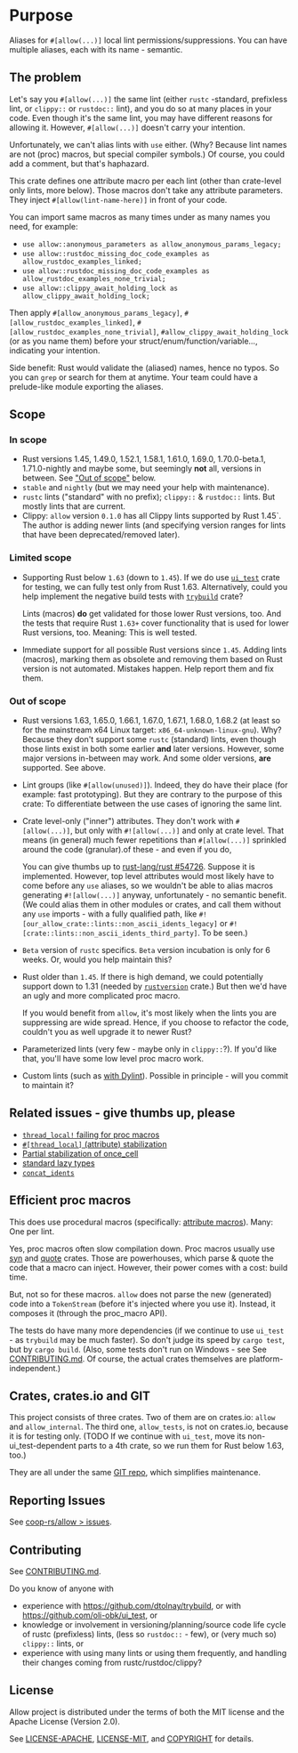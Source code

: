 # Purpose

Aliases for `#[allow(...)]` local lint permissions/suppressions. You can have multiple aliases, each
with its name - semantic.

## The problem

Let's say you `#[allow(...)]` the same lint (either `rustc` -standard, prefixless lint, or
`clippy::` or `rustdoc::` lint), and you do so at many places in your code. Even though it's the
same lint, you may have different reasons for allowing it. However, `#[allow(...)]` doesn't carry
your intention.

Unfortunately, we can't alias lints with `use` either. (Why? Because lint names are not (proc)
macros, but special compiler symbols.) Of course, you could add a comment, but that's haphazard.

This crate defines one attribute macro per each lint (other than crate-level only lints, more
below). Those macros don't take any attribute parameters. They inject `#[allow(lint-name-here)]` in
front of your code.

You can import same macros as many times under as many names you need, for example:

- `use allow::anonymous_parameters as allow_anonymous_params_legacy;`
- `use allow::rustdoc_missing_doc_code_examples as allow_rustdoc_examples_linked;`
- `use allow::rustdoc_missing_doc_code_examples as allow_rustdoc_examples_none_trivial;`
- `use allow::clippy_await_holding_lock as allow_clippy_await_holding_lock;`

Then apply `#[allow_anonymous_params_legacy]`, `#[allow_rustdoc_examples_linked]`,
`#[allow_rustdoc_examples_none_trivial]`, `#allow_clippy_await_holding_lock` (or as you name them)
before your struct/enum/function/variable..., indicating your intention.

Side benefit: Rust would validate the (aliased) names, hence no typos. So you can `grep` or search
for them at anytime. Your team  could have a prelude-like module exporting the aliases.

## Scope

### In scope

- Rust versions 1.45, 1.49.0, 1.52.1, 1.58.1, 1.61.0, 1.69.0, 1.70.0-beta.1, 1.71.0-nightly and
  maybe some, but seemingly **not** all, versions in between. See ["Out of scope"](#out-of-scope)
  below.
- `stable` and `nightly` (but we may need your help with maintenance).
- `rustc` lints ("standard" with no prefix); `clippy::` & `rustdoc::` lints. But mostly lints that
  are current.
- Clippy: `allow` version `0.1.0` has all Clippy lints supported by Rust 1.45`. The author is adding
  newer lints (and specifying version ranges for lints that have been deprecated/removed later).

### Limited scope

- Supporting Rust below `1.63` (down to `1.45`). If we do use
[`ui_test`](https://github.com/oli-obk/ui_test) crate for testing, we can fully test only from Rust
1.63. Alternatively, could you help implement the negative build tests with
[`trybuild`](https://github.com/dtolnay/trybuild) crate?
  
  Lints (macros) **do** get validated for those lower Rust versions, too. And the tests that require
  Rust `1.63+` cover functionality that is used for lower Rust versions, too. Meaning: This is well
  tested.
- Immediate support for all possible Rust versions since `1.45`. Adding lints (macros), marking them
  as obsolete and removing them based on Rust version is not automated. Mistakes happen. Help report
  them and fix them.

### Out of scope

- Rust versions 1.63, 1.65.0, 1.66.1, 1.67.0, 1.67.1, 1.68.0, 1.68.2 (at least so for the mainstream
  x64 Linux target: `x86_64-unknown-linux-gnu`). Why? Because they don't support some `rustc`
  (standard) lints, even though those lints exist in both some earlier **and** later versions.
  However, some major versions in-between may work. And some older versions, **are** supported. See
  above.
- Lint groups (like `#[allow(unused)]`). Indeed, they do have their place (for example: fast
  prototyping). But they are contrary to the purpose of this crate: To differentiate between the use
  cases of ignoring the same lint.
- Crate level-only ("inner") attributes. They don't work with `#[allow(...)]`, but only with
  `#![allow(...)]` and only at crate level. That means (in general) much fewer repetitions than
  `#[allow(...)]` sprinkled around the code (granular).of these - and even if you do, 

  You can give thumbs up to [rust-lang/rust #54726](https://github.com/rust-lang/rust/issues/54726).
  Suppose it is implemented. However, top level attributes would most likely have to come before any
  `use` aliases, so we wouldn't be able to alias macros generating `#![allow(...)]` anyway,
  unfortunately - no semantic benefit. (We could alias them in other modules or crates, and call
  them without any `use` imports - with a fully qualified path, like
  `#![our_allow_crate::lints::non_ascii_idents_legacy]` or
  `#![crate::lints::non_ascii_idents_third_party]`. To be seen.)
- `Beta` version of `rustc` specifics. `Beta` version incubation is only for 6 weeks. Or, would you
  help maintain this?
- Rust older than `1.45`. If there is high demand, we could potentially support down to 1.31 (needed
  by [`rustversion`](https://crates.io/crates/rustversion) crate.) But then we'd have an ugly and
  more complicated proc macro.
  
  If you would benefit from `allow`, it's most likely when the lints you are suppressing are wide
  spread. Hence, if you choose to refactor the code, couldn't you as well upgrade it to newer Rust?
- Parameterized lints (very few - maybe only in `clippy::`?). If you'd like that, you'll have some
  low level proc macro work.
- Custom lints (such as [with
Dylint](https://blog.trailofbits.com/2021/11/09/write-rust-lints-without-forking-clippy/)). Possible
in principle - will you commit to maintain it?

## Related issues - give thumbs up, please

- [`thread_local!` failing for proc macros](https://github.com/rust-lang/rust/issues/66003)
- [`#[thread_local]` (attribute) stabilization](https://github.com/rust-lang/rust/issues/29594)
- [Partial stabilization of once_cell](https://github.com/rust-lang/rust/pull/105587)
- [standard lazy types](https://github.com/rust-lang/rfcs/pull/2788)
- [`concat_idents`](https://github.com/rust-lang/rust/issues/29599)

## Efficient proc macros

This does use procedural macros (specifically: [attribute
macros](https://doc.rust-lang.org/nightly/book/ch19-06-macros.html#attribute-like-macros)). Many:
One per lint.

Yes, proc macros often slow compilation down. Proc macros usually use
[syn](https://crates.io/crates/syn) and [quote](https://crates.io/crates/syn) crates. Those are
powerhouses, which parse & quote the code that a macro can inject. However, their power comes with a
cost: build time.

But, not so for these macros. `allow` does not parse the new (generated) code into a `TokenStream`
(before it's injected where you use it). Instead, it composes it (through the proc_macro API).

The tests do have many more dependencies (if we continue to use `ui_test` - as `trybuild` may be
much faster). So don't judge its speed by `cargo test`, but by `cargo build`. (Also, some tests
don't run on Windows - see See [CONTRIBUTING.md](CONTRIBUTING.md#testing). Of course, the actual
crates themselves are platform-independent.)

## Crates, crates.io and GIT

This project consists of three crates. Two of them are on crates.io: `allow` and `allow_internal`.
The third one, `allow_tests`, is not on crates.io, because it is for testing only. (TODO If we
continue with `ui_test`, move its non-ui_test-dependent parts to a 4th crate, so we run them for
Rust below 1.63, too.)

They are all under the same [GIT repo](https://github.com/coop-rs/allow), which simplifies
maintenance.

## Reporting Issues

See [coop-rs/allow > issues](https://github.com/coop-rs/allow/issues).

## Contributing

See [CONTRIBUTING.md](CONTRIBUTING.md).

Do you know of anyone with
- experience with https://github.com/dtolnay/trybuild, or with https://github.com/oli-obk/ui_test,
  or
- knowledge or involvement in versioning/planning/source code life cycle of rustc (prefixless)
  lints, (less so `rustdoc::` - few), or (very much so) `clippy::` lints, or
- experience with using many lints or using them frequently, and handling their changes coming from
  rustc/rustdoc/clippy?

## License

Allow project is distributed under the terms of both the MIT license and the Apache License (Version
2.0).

See [LICENSE-APACHE](LICENSE-APACHE), [LICENSE-MIT](LICENSE-MIT), and [COPYRIGHT](COPYRIGHT) for
details.
